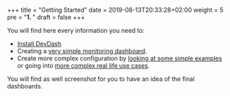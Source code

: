 +++
title = "Getting Started"
date = 2019-08-13T20:33:28+02:00
weight = 5
pre = "<b>1. </b>"
draft = false
+++

You will find here every information you need to:

* [Install DevDash](/getting-started/installation/)
* Creating a [very simple monitoring dashboard](/getting-started/quick-start/).
* Create more complex configuration by [looking at some simple examples](/getting-started/examples) or going into [more complex real life use cases](/getting-started/use-cases).

You will find as well screenshot for you to have an idea of the final dashboards.

